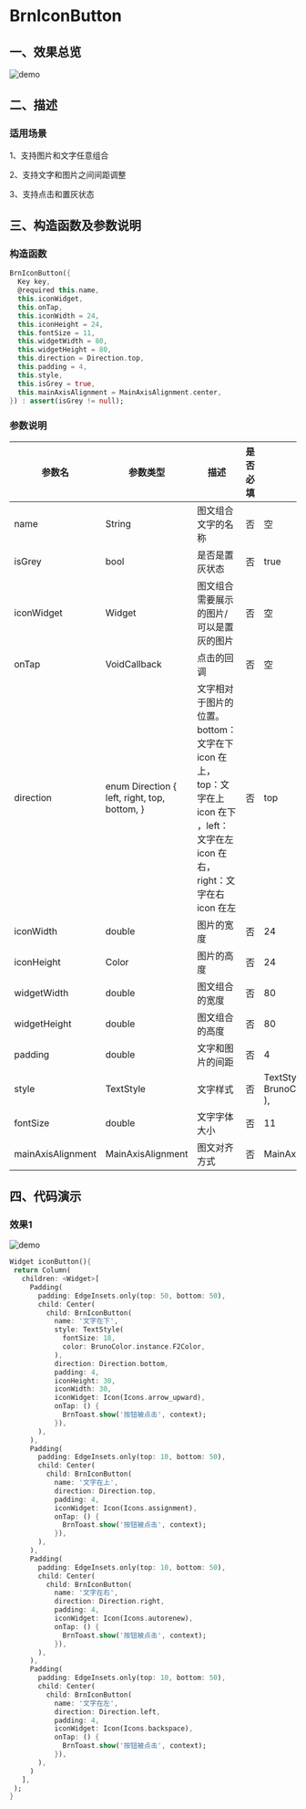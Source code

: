 # BrnIconButton

## 一、效果总览

<img src="./img/BrnIconButtonIntro.png" alt="demo"  />

## 二、描述

### 适用场景

1、支持图片和文字任意组合

2、支持文字和图片之间间距调整

3、支持点击和置灰状态

## 三、构造函数及参数说明

### 构造函数

``` dart
BrnIconButton({
  Key key,
  @required this.name,
  this.iconWidget,
  this.onTap,
  this.iconWidth = 24,
  this.iconHeight = 24,
  this.fontSize = 11,
  this.widgetWidth = 80,
  this.widgetHeight = 80,
  this.direction = Direction.top,
  this.padding = 4,
  this.style,
  this.isGrey = true,
  this.mainAxisAlignment = MainAxisAlignment.center,
}) : assert(isGrey != null);
```

### 参数说明

| 参数名            | 参数类型                                     | 描述                                                         | 是否必填 | 默认值                                                       |
| ----------------- | -------------------------------------------- | ------------------------------------------------------------ | -------- | ------------------------------------------------------------ |
| name              | String                                       | 图文组合文字的名称                                           | 否       | 空                                                           |
| isGrey            | bool                                         | 是否是置灰状态                                               | 否       | true                                                         |
| iconWidget        | Widget                                       | 图文组合需要展示的图片/可以是置灰的图片                      | 否       | 空                                                           |
| onTap             | VoidCallback                                 | 点击的回调                                                   | 否       | 空                                                           |
| direction         | enum Direction { left, right, top, bottom, } | 文字相对于图片的位置。 bottom：文字在下 icon 在上， top：文字在上 icon 在下 ，left：文字在左 icon 在右，right：文字在右 icon 在左 | 否       | top                                                          |
| iconWidth         | double                                       | 图片的宽度                                                   | 否       | 24                                                           |
| iconHeight        | Color                                        | 图片的高度                                                   | 否       | 24                                                           |
| widgetWidth       | double                                       | 图文组合的宽度                                               | 否       | 80                                                           |
| widgetHeight      | double                                       | 图文组合的高度                                               | 否       | 80                                                           |
| padding           | double                                       | 文字和图片的间距                                             | 否       | 4                                                            |
| style             | TextStyle                                    | 文字样式                                                     | 否       | TextStyle( fontSize: 11, color: BrunoColor.instance.F2Color, ), |
| fontSize          | double                                       | 文字字体大小                                                 | 否       | 11                                                           |
| mainAxisAlignment | MainAxisAlignment                            | 图文对齐方式                                                 | 否       | MainAxisAlignment.center                                     |

## 四、代码演示

### 效果1

![demo](./img/BrnIconButtonIntro.png)

``` dart
Widget iconButton(){
 return Column(
   children: <Widget>[
     Padding(
       padding: EdgeInsets.only(top: 50, bottom: 50),
       child: Center(
         child: BrnIconButton(
           name: '文字在下',
           style: TextStyle(
             fontSize: 18,
             color: BrunoColor.instance.F2Color,
           ),
           direction: Direction.bottom,
           padding: 4,
           iconHeight: 30,
           iconWidth: 30,
           iconWidget: Icon(Icons.arrow_upward),
           onTap: () {
             BrnToast.show('按钮被点击', context);
           }),
       ),
     ),
     Padding(
       padding: EdgeInsets.only(top: 10, bottom: 50),
       child: Center(
         child: BrnIconButton(
           name: '文字在上',
           direction: Direction.top,
           padding: 4,
           iconWidget: Icon(Icons.assignment),
           onTap: () {
             BrnToast.show('按钮被点击', context);
           }),
       ),
     ),
     Padding(
       padding: EdgeInsets.only(top: 10, bottom: 50),
       child: Center(
         child: BrnIconButton(
           name: '文字在右',
           direction: Direction.right,
           padding: 4,
           iconWidget: Icon(Icons.autorenew),
           onTap: () {
             BrnToast.show('按钮被点击', context);
           }),
       ),
     ),
     Padding(
       padding: EdgeInsets.only(top: 10, bottom: 50),
       child: Center(
         child: BrnIconButton(
           name: '文字在左',
           direction: Direction.left,
           padding: 4,
           iconWidget: Icon(Icons.backspace),
           onTap: () {
             BrnToast.show('按钮被点击', context);
           }),
       ),
     )
   ],
 );
}
```
